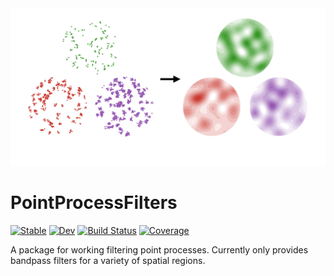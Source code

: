 <picture>
  <source media="(prefers-color-scheme: dark)" srcset="./docs/src/assets/logo-dark.png">
  <img alt="Text changing depending on mode. Light: 'So light!' Dark: 'So dark!'" src="./docs/src/assets/logo.png">
</picture>

# PointProcessFilters

[![Stable](https://img.shields.io/badge/docs-stable-blue.svg)](https://SDS-EPFL.github.io/PointProcessFilters.jl/stable/)
[![Dev](https://img.shields.io/badge/docs-dev-blue.svg)](https://SDS-EPFL.github.io/PointProcessFilters.jl/dev/)
[![Build Status](https://github.com/SDS-EPFL/PointProcessFilters.jl/actions/workflows/CI.yml/badge.svg?branch=main)](https://github.com/SDS-EPFL/PointProcessFilters.jl/actions/workflows/CI.yml?query=branch%3Amain)
[![Coverage](https://codecov.io/gh/SDS-EPFL/PointProcessFilters.jl/branch/main/graph/badge.svg)](https://codecov.io/gh/SDS-EPFL/PointProcessFilters.jl)

A package for working filtering point processes. Currently only provides bandpass filters for a variety of spatial regions.
